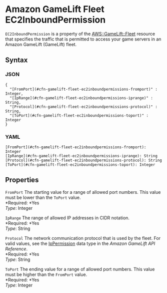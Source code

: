 # Amazon GameLift Fleet EC2InboundPermission<a name="aws-properties-gamelift-fleet-ec2inboundpermission"></a>

`EC2InboundPermission` is a property of the [AWS::GameLift::Fleet](aws-resource-gamelift-fleet.md) resource that specifies the traffic that is permitted to access your game servers in an Amazon GameLift \(GameLift\) fleet\.

## Syntax<a name="w3ab2c21c14e1051b5"></a>

### JSON<a name="aws-properties-gamelift-fleet-ec2inboundpermission-syntax.json"></a>

```
{
  "[FromPort](#cfn-gamelift-fleet-ec2inboundpermissions-fromport)" : Integer,
  "[IpRange](#cfn-gamelift-fleet-ec2inboundpermissions-iprange)" : String,
  "[Protocol](#cfn-gamelift-fleet-ec2inboundpermissions-protocol)" : String,
  "[ToPort](#cfn-gamelift-fleet-ec2inboundpermissions-toport)" : Integer
}
```

### YAML<a name="aws-properties-gamelift-fleet-ec2inboundpermission-syntax.yaml"></a>

```
[FromPort](#cfn-gamelift-fleet-ec2inboundpermissions-fromport): Integer
[IpRange](#cfn-gamelift-fleet-ec2inboundpermissions-iprange): String
[Protocol](#cfn-gamelift-fleet-ec2inboundpermissions-protocol): String
[ToPort](#cfn-gamelift-fleet-ec2inboundpermissions-toport): Integer
```

## Properties<a name="w3ab2c21c14e1051b7"></a>

`FromPort`  <a name="cfn-gamelift-fleet-ec2inboundpermissions-fromport"></a>
The starting value for a range of allowed port numbers\. This value must be lower than the `ToPort` value\.  
*Required: *Yes  
*Type*: Integer

`IpRange`  <a name="cfn-gamelift-fleet-ec2inboundpermissions-iprange"></a>
The range of allowed IP addresses in CIDR notation\.  
*Required: *Yes  
*Type*: String

`Protocol`  <a name="cfn-gamelift-fleet-ec2inboundpermissions-protocol"></a>
The network communication protocol that is used by the fleet\. For valid values, see the [IpPermission](http://docs.aws.amazon.com/gamelift/latest/apireference/API_IpPermission.html) data type in the *Amazon GameLift API Reference*\.  
*Required: *Yes  
*Type*: String

`ToPort`  <a name="cfn-gamelift-fleet-ec2inboundpermissions-toport"></a>
The ending value for a range of allowed port numbers\. This value must be higher than the `FromPort` value\.   
*Required: *Yes  
*Type*: Integer
